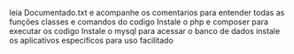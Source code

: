 leia Documentado.txt e acompanhe os comentarios para entender todas as funções classes e comandos do codigo
Instale o php e composer para executar os codigo
Instale o mysql para acessar o banco de dados
instale os aplicativos especificos para uso facilitado

